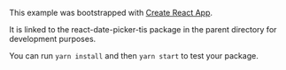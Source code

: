 This example was bootstrapped with [Create React App](https://github.com/facebook/create-react-app).

It is linked to the react-date-picker-tis package in the parent directory for development purposes.

You can run `yarn install` and then `yarn start` to test your package.
